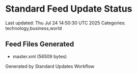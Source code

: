 # Standard Feed Update Status
Last updated: Thu Jul 24 14:50:30 UTC 2025
Categories: technology,business,world

## Feed Files Generated
- master.xml (56509 bytes)

Generated by Standard Updates Workflow
